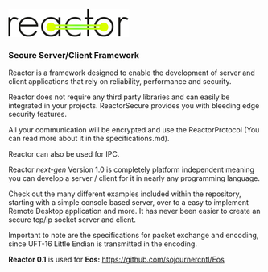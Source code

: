 ![](https://raw.githubusercontent.com/SojournerDevelopment/Reactor/master/Doc/reactor.svg?sanitize=true)

### Secure Server/Client Framework

Reactor is a framework designed to enable the development of server and client applications that rely on reliability, performance and security.

Reactor does not require any third party libraries and can easily be integrated in your projects. ReactorSecure provides you with bleeding edge security features.

All your communication will be encrypted and use the ReactorProtocol (You can read more about it in the specifications.md).

Reactor can also be used for IPC.

Reactor *next-gen* Version 1.0 is completely platform independent meaning you can develop a server / client for it in nearly any programming language.

Check out the many different examples included within the repository, starting with a simple console based server, over to a easy to implement Remote Desktop application and more. It has never been easier to create an secure tcp/ip socket server and client.

Important to note are the specifications for packet exchange and encoding, since UFT-16 Little Endian is transmitted in the encoding.

**Reactor 0.1** is used for **Eos:** https://github.com/sojournercntl/Eos
